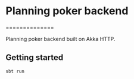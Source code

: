 # Planning poker backend
==============

Planning poker backend built on Akka HTTP.

## Getting started
`sbt run`
